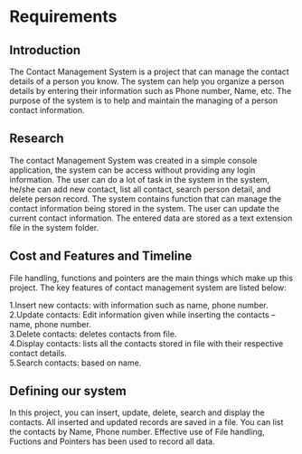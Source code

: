 # Requirements
## Introduction
The Contact Management System is a project that can manage the contact details of a person you know. The system can help you organize a person details by entering their information such as Phone number, Name, etc. The purpose of the system is to help and maintain the managing of a person contact information.
## Research
The contact Management System was created in a simple console application, the system can be access without providing any login information. The user can do a lot of task in the system in the system, he/she can add new contact, list all contact, search person detail, and delete person record. The system contains function that can manage the contact information being stored in the system. The user can update the current contact information. The entered data are stored as a text extension file in the system folder.
## Cost and Features and Timeline
File handling, functions and pointers are the main things which make up this project. The key features of contact management system are listed below:

1.Insert new contacts: with information such as name, phone number.     
2.Update contacts: Edit information given while inserting the contacts – name, phone number.    
3.Delete contacts: deletes contacts from file.    
4.Display contacts: lists all the contacts stored in file with their respective contact details.    
5.Search contacts: based on name. 
## Defining our system
In this  project, you can insert, update, delete, search and display the contacts. All inserted and updated records are saved in a file. You can list the contacts by Name, Phone number. Effective use of File handling, Fuctions and Pointers has been used to record all data. 
